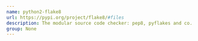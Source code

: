 ```yaml
---
name: python2-flake8
url: https://pypi.org/project/flake8/#files
description: The modular source code checker: pep8, pyflakes and co.
group: None
---
```

